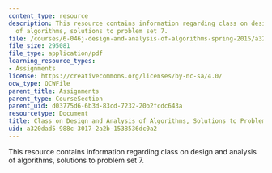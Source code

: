 ```yaml
---
content_type: resource
description: This resource contains information regarding class on design and analysis
  of algorithms, solutions to problem set 7.
file: /courses/6-046j-design-and-analysis-of-algorithms-spring-2015/a320dad5988c30172a2b1538536dc0a2_MIT6_046JS15_pset7sols.pdf
file_size: 295081
file_type: application/pdf
learning_resource_types:
- Assignments
license: https://creativecommons.org/licenses/by-nc-sa/4.0/
ocw_type: OCWFile
parent_title: Assignments
parent_type: CourseSection
parent_uid: d03775d6-6b3d-83cd-7232-20b2fcdc643a
resourcetype: Document
title: Class on Design and Analysis of Algorithms, Solutions to Problem Set 7
uid: a320dad5-988c-3017-2a2b-1538536dc0a2
---
```

This resource contains information regarding class on design and analysis of algorithms, solutions to problem set 7.